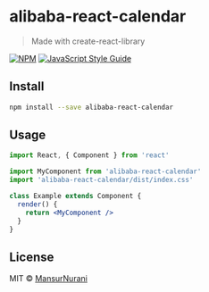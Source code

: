 # alibaba-react-calendar

> Made with create-react-library

[![NPM](https://img.shields.io/npm/v/alibaba-react-calendar.svg)](https://www.npmjs.com/package/alibaba-react-calendar) [![JavaScript Style Guide](https://img.shields.io/badge/code_style-standard-brightgreen.svg)](https://standardjs.com)

## Install

```bash
npm install --save alibaba-react-calendar
```

## Usage

```jsx
import React, { Component } from 'react'

import MyComponent from 'alibaba-react-calendar'
import 'alibaba-react-calendar/dist/index.css'

class Example extends Component {
  render() {
    return <MyComponent />
  }
}
```

## License

MIT © [MansurNurani](https://github.com/MansurNurani)
